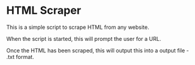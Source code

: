 # HTML Scraper

This is a simple script to scrape HTML from any website.

When the script is started, this will prompt the user for a URL.

Once the HTML has been scraped, this will output this into a output file - .txt format.
